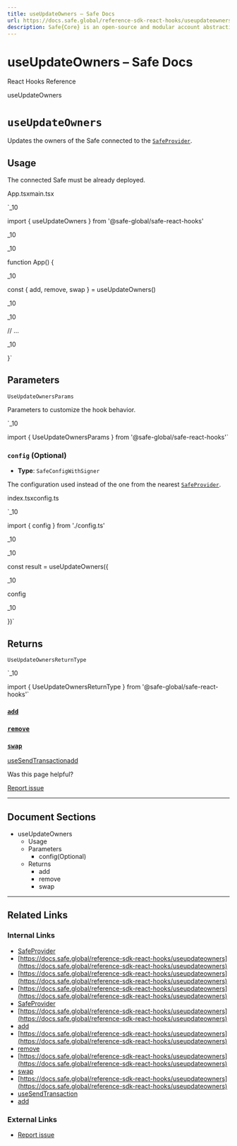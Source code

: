 ```yaml
---
title: useUpdateOwners – Safe Docs
url: https://docs.safe.global/reference-sdk-react-hooks/useupdateowners
description: Safe{Core} is an open-source and modular account abstraction stack. Learn about its features and how to use it.
---
```


# useUpdateOwners – Safe Docs

React Hooks Reference

useUpdateOwners

# `useUpdateOwners`

Updates the owners of the Safe connected to the [`SafeProvider`](/reference-sdk-react-hooks/safeprovider).

## Usage

The connected Safe must be already deployed.



App.tsxmain.tsx

`_10

import { useUpdateOwners } from '@safe-global/safe-react-hooks'

_10

_10

function App() {

_10

const { add, remove, swap } = useUpdateOwners()

_10

_10

// ...

_10

}`

## Parameters

`UseUpdateOwnersParams`

Parameters to customize the hook behavior.

`_10

import { UseUpdateOwnersParams } from '@safe-global/safe-react-hooks'`

### `config` (Optional)

- **Type**: `SafeConfigWithSigner`

The configuration used instead of the one from the nearest [`SafeProvider`](/reference-sdk-react-hooks/safeprovider).



index.tsxconfig.ts

`_10

import { config } from './config.ts'

_10

_10

const result = useUpdateOwners({

_10

config

_10

})`

## Returns

`UseUpdateOwnersReturnType`

`_10

import { UseUpdateOwnersReturnType } from '@safe-global/safe-react-hooks'`

### [`add`](/reference-sdk-react-hooks/useupdateowners/add)

### [`remove`](/reference-sdk-react-hooks/useupdateowners/remove)

### [`swap`](/reference-sdk-react-hooks/useupdateowners/swap)

[useSendTransaction](/reference-sdk-react-hooks/usesendtransaction "useSendTransaction")[add](/reference-sdk-react-hooks/useupdateowners/add "add")

Was this page helpful?

[Report issue](https://github.com/safe-global/safe-docs/issues/new?assignees=&labels=nextra-feedback&projects=&template=nextra-feedback.yml&title=%5BFeedback%5D+)

---

## Document Sections

- useUpdateOwners
  - Usage
  - Parameters
    - config(Optional)
  - Returns
    - add
    - remove
    - swap

---

## Related Links

### Internal Links

- [SafeProvider](https://docs.safe.global/reference-sdk-react-hooks/safeprovider)
- [https://docs.safe.global/reference-sdk-react-hooks/useupdateowners](https://docs.safe.global/reference-sdk-react-hooks/useupdateowners)
- [https://docs.safe.global/reference-sdk-react-hooks/useupdateowners](https://docs.safe.global/reference-sdk-react-hooks/useupdateowners)
- [https://docs.safe.global/reference-sdk-react-hooks/useupdateowners](https://docs.safe.global/reference-sdk-react-hooks/useupdateowners)
- [SafeProvider](https://docs.safe.global/reference-sdk-react-hooks/safeprovider)
- [https://docs.safe.global/reference-sdk-react-hooks/useupdateowners](https://docs.safe.global/reference-sdk-react-hooks/useupdateowners)
- [add](https://docs.safe.global/reference-sdk-react-hooks/useupdateowners/add)
- [https://docs.safe.global/reference-sdk-react-hooks/useupdateowners](https://docs.safe.global/reference-sdk-react-hooks/useupdateowners)
- [remove](https://docs.safe.global/reference-sdk-react-hooks/useupdateowners/remove)
- [https://docs.safe.global/reference-sdk-react-hooks/useupdateowners](https://docs.safe.global/reference-sdk-react-hooks/useupdateowners)
- [swap](https://docs.safe.global/reference-sdk-react-hooks/useupdateowners/swap)
- [https://docs.safe.global/reference-sdk-react-hooks/useupdateowners](https://docs.safe.global/reference-sdk-react-hooks/useupdateowners)
- [useSendTransaction](https://docs.safe.global/reference-sdk-react-hooks/usesendtransaction)
- [add](https://docs.safe.global/reference-sdk-react-hooks/useupdateowners/add)

### External Links

- [Report issue](https://github.com/safe-global/safe-docs/issues/new?assignees=&labels=nextra-feedback&projects=&template=nextra-feedback.yml&title=%5BFeedback%5D+)
